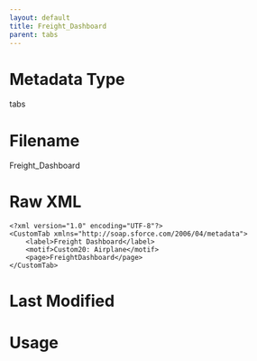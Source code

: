 ```yaml
---
layout: default
title: Freight_Dashboard
parent: tabs
---
```

# Metadata Type
tabs


# Filename 
Freight_Dashboard


# Raw XML
```
<?xml version="1.0" encoding="UTF-8"?>
<CustomTab xmlns="http://soap.sforce.com/2006/04/metadata">
    <label>Freight Dashboard</label>
    <motif>Custom20: Airplane</motif>
    <page>FreightDashboard</page>
</CustomTab>
```


# Last Modified


# Usage
